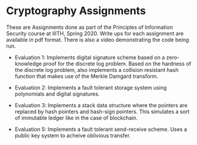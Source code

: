 # Cryptography Assignments

These are Assignments done as part of the Principles of Information Security course at IIITH, Spring 2020. Write ups for each assignment are available in pdf format. There is also a video demonstrating the code being run. 

- Evaluation 1: Implements digital signature scheme based on a zero-knowledge proof for the discrete log problem. Based on the hardness of the discrete log problem, also implements a collision resistant hash function that makes use of the Merkle Damgard transform.

- Evaluation 2: Implements a fault tolerant storage system using polynomials and digital signatures. 

- Evaluation 3: Implements a stack data structure where the pointers are replaced by hash pointers and hash-sign pointers. This simulates a sort of immutable ledger like in the case of blockchain.

- Evaluation 5: Implements a fault tolerant send-receive scheme. Uses a public key system to acheive oblivious transfer.